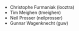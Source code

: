 * Christophe Furmaniak (looztra)
* Tim Meighen (tmeighen)
* Neil Prosser (neilprosser)
* Gunnar Wagenknecht (guw)
